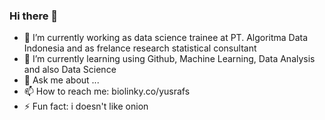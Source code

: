 ### Hi there 👋

- 🔭 I’m currently working as data science trainee at PT. Algoritma Data Indonesia and as frelance research statistical consultant
- 🌱 I’m currently learning using Github, Machine Learning, Data Analysis and also Data Science
- 💬 Ask me about ...
- 📫 How to reach me: biolinky.co/yusrafs
- ⚡ Fun fact: i doesn't like onion

<!--
**Yusraf002/Yusraf002** is a ✨ _special_ ✨ repository because its `README.md` (this file) appears on your GitHub profile.

Here are some ideas to get you started:

- 🔭 I’m currently working as data science trainee at PT. Algoritma Data Indonesia and as frelance research statistical consultant
- 🌱 I’m currently learning using Github, Machine Learning, Data Analysis and also Data Science
- 💬 Ask me about ...
- 📫 How to reach me: biolinky.co/yusrafs
- ⚡ Fun fact: ...
-->
